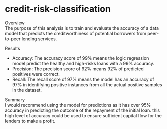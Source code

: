 # credit-risk-classification

Overview <br/>
The purpose of this analysis is to train and evaluate the accuracy of a data model that predicts the creditworthiness of potential borrowers from peer-to-peer lending services.

Results
- Accuracy: The accuracy score of 99% means the logic regression model predict the healthy and high-risks loans with a 99% accuracy.
- Precision: The precision score of 92% means 92% of predicted positives were correct.
- Recall: The recall score of 97% means the model has an accuracy of 97% in identifying positive instances from all the actual positive samples in the dataset.

Summary <br/>
I would recommend using the model for predictions as it has over 95% accuracy in predicting the outcome of the repayment of the initial loan. this high level of accuracy could be used to ensure sufficient capital flow for the lenders to make a profit.

